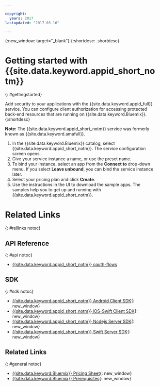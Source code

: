 ```yaml
---

copyright:
  years: 2017
lastupdated: "2017-03-16"

---
```


{:new_window: target="_blank"}
{:shortdesc: .shortdesc}

# Getting started with {{site.data.keyword.appid_short_notm}}
{: #gettingstarted}

Add security to your applications with the {{site.data.keyword.appid_full}} service. You can configure client authorization for accessing protected back-end resources that are running on {{site.data.keyword.Bluemix}}.
{:shortdesc}

**Note:** The {{site.data.keyword.appid_short_notm}} service was formerly known as {{site.data.keyword.amafull}}.


1. In the {{site.data.keyword.Bluemix}} catalog, select {{site.data.keyword.appid_short_notm}}. The service configuration screen opens.
2. Give your service instance a name, or use the preset name.
3. To bind your instance, select an app from the **Connect to** drop-down menu. If you select **Leave unbound**, you can bind the service instance later.
4. Select your pricing plan and click **Create**.
5. Use the instructions in the UI to download the sample apps. The samples help you to get up and running with {{site.data.keyword.appid_short_notm}}.





# Related Links
{: #rellinks notoc}

## API Reference
{: #api notoc}

* [{{site.data.keyword.appid_short_notm}} oauth-flows](http://appid-oauth.ng.bluemix.net/swagger-ui/#!/Authorization_Server_V3/authorization)

## SDK
{: #sdk notoc}

* [{{site.data.keyword.appid_short_notm}} Android Client SDK](https://github.com/ibm-cloud-security/appid-clientsdk-android){: new_window}
* [{{site.data.keyword.appid_short_notm}} iOS-Swift Client SDK](https://github.com/ibm-cloud-security/appid-clientsdk-swift){: new_window}
* [{{site.data.keyword.appid_short_notm}} Nodejs Server SDK](https://github.com/ibm-cloud-security/appid-serversdk-nodejs){: new_window}
* [{{site.data.keyword.appid_short_notm}} Swift Server SDK](https://github.com/ibm-cloud-security/appid-serversdk-swift){: new_window}


<!---## Tutorials and Samples
{: #samples notoc}--->



## Related Links
{: #general notoc}
* [{{site.data.keyword.Bluemix}} Pricing Sheet](https://www.ng.bluemix.net/#/pricing){: new_window}
* [{{site.data.keyword.Bluemix}} Prerequisites](https://developer.ibm.com/bluemix/support/#prereqs){: new_window}
